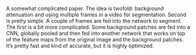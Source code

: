 A somewhat complicated paper. The idea is twofold: background attenuation and using multiple frames in a video for segmentation. Second is pretty simple. A couple of frames are fed into the network to segment. The first is a bit more complicated. Some background patches are fed into a CNN, globally pooled and then fed into another network that works on top of the feature maps from the original image and the background patches. It’s pretty fast and kind of accurate, but it is highly optimized.
